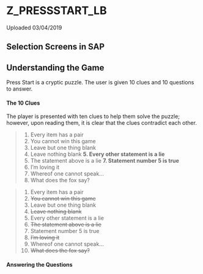 # Z_PRESSSTART_LB

Uploaded 03/04/2019

## Selection Screens in SAP

## Understanding the Game

Press Start is a cryptic puzzle. The user is given 10 clues and 10 questions to answer. 

#### The 10 Clues

The player is presented with ten clues to help them solve the puzzle; however, upon reading them, it is clear that the clues contradict each other.

> 1. Every item has a pair
> 2. You cannot win this game
> 3. Leave but one thing blank
> 4. Leave nothing blank
> **5. Every other statement is a lie**
> 6. The statement above is a lie
> **7. Statement number 5 is true**
> 8. I’m loving it
> 9. Whereof one cannot speak...
> 10. What does the fox say?

> 1. Every item has a pair
> 2. ~~You cannot win this game~~
> 3. Leave but one thing blank
> 4. ~~Leave nothing blank~~
> 5. Every other statement is a lie
> 6. ~~The statement above is a lie~~
>7. Statement number 5 is true
> 8. ~~I’m loving it~~
> 9. Whereof one cannot speak...
> 10. ~~What does the fox say?~~

#### Answering the Questions
